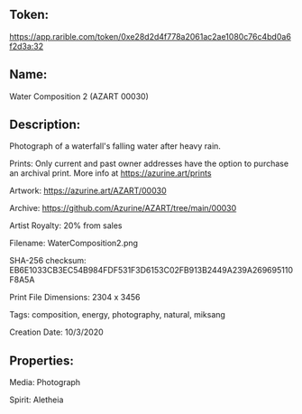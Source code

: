 ## Token:

https://app.rarible.com/token/0xe28d2d4f778a2061ac2ae1080c76c4bd0a6f2d3a:32

## Name:

Water Composition 2 (AZART 00030)

## Description: 

Photograph of a waterfall's falling water after heavy rain.

Prints: Only current and past owner addresses have the option to purchase an archival print. More info at https://azurine.art/prints

Artwork: https://azurine.art/AZART/00030

Archive: https://github.com/Azurine/AZART/tree/main/00030

Artist Royalty: 20% from sales

Filename: WaterComposition2.png

SHA-256 checksum: EB6E1033CB3EC54B984FDF531F3D6153C02FB913B2449A239A269695110F8A5A

Print File Dimensions: 2304 x 3456

Tags: composition, energy, photography, natural, miksang

Creation Date: 10/3/2020

## Properties:

Media: Photograph

Spirit: Aletheia